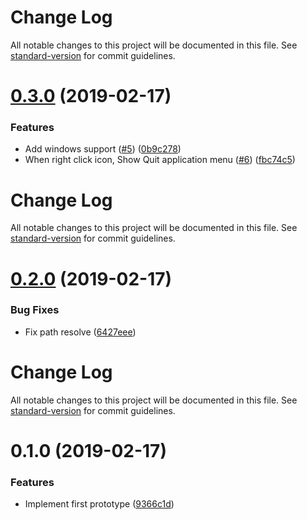# Change Log

All notable changes to this project will be documented in this file. See [standard-version](https://github.com/conventional-changelog/standard-version) for commit guidelines.

# [0.3.0](https://github.com/potato4d/minimalytm/compare/v0.2.0...v0.3.0) (2019-02-17)


### Features

* Add windows support ([#5](https://github.com/potato4d/minimalytm/issues/5)) ([0b9c278](https://github.com/potato4d/minimalytm/commit/0b9c278))
* When right click icon, Show Quit application menu ([#6](https://github.com/potato4d/minimalytm/issues/6)) ([fbc74c5](https://github.com/potato4d/minimalytm/commit/fbc74c5))



# Change Log

All notable changes to this project will be documented in this file. See [standard-version](https://github.com/conventional-changelog/standard-version) for commit guidelines.

# [0.2.0](https://github.com/potato4d/minimalytm/compare/v0.1.0...v0.2.0) (2019-02-17)


### Bug Fixes

* Fix path resolve ([6427eee](https://github.com/potato4d/minimalytm/commit/6427eee))



# Change Log

All notable changes to this project will be documented in this file. See [standard-version](https://github.com/conventional-changelog/standard-version) for commit guidelines.

# 0.1.0 (2019-02-17)


### Features

* Implement first prototype ([9366c1d](https://github.com/potato4d/minimalytm/commit/9366c1d))
